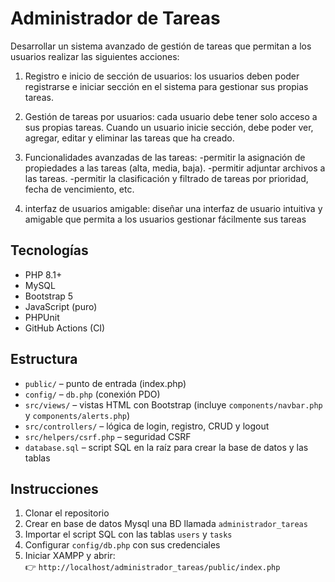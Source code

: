 # Administrador de Tareas

Desarrollar un sistema avanzado de gestión de tareas que permitan a los usuarios realizar las siguientes acciones:

1. Registro e inicio de sección de usuarios: los usuarios deben poder registrarse e iniciar sección en el sistema para gestionar sus propias tareas.

2. Gestión de tareas por usuarios: cada usuario debe tener solo acceso a sus propias tareas. Cuando un usuario inicie sección, debe poder ver, agregar, editar y eliminar las tareas que ha creado.

3. Funcionalidades avanzadas de las tareas: 
-permitir la asignación de propiedades a las tareas (alta, media, baja).
-permitir adjuntar archivos a las tareas.
-permitir la clasificación y filtrado de tareas por prioridad, fecha de vencimiento, etc.

4. interfaz de usuarios amigable: diseñar una interfaz de usuario intuitiva y amigable que permita a los usuarios gestionar fácilmente sus tareas 


## Tecnologías
- PHP 8.1+
- MySQL
- Bootstrap 5
- JavaScript (puro)
- PHPUnit
- GitHub Actions (CI)

## Estructura
- `public/` – punto de entrada (index.php)
- `config/` – `db.php` (conexión PDO)
- `src/views/` – vistas HTML con Bootstrap (incluye `components/navbar.php` y `components/alerts.php`)
- `src/controllers/` – lógica de login, registro, CRUD y logout
- `src/helpers/csrf.php` – seguridad CSRF
- `database.sql` – script SQL en la raíz para crear la base de datos y las tablas

## Instrucciones
1. Clonar el repositorio
2. Crear en base de datos Mysql una BD llamada `administrador_tareas`
3. Importar el script SQL con las tablas `users` y `tasks`
4. Configurar `config/db.php` con sus credenciales
5. Iniciar XAMPP y abrir:  
   👉 `http://localhost/administrador_tareas/public/index.php`
